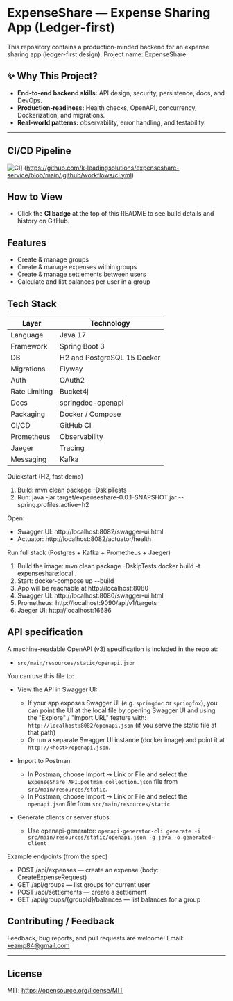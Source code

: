 # ExpenseShare — Expense Sharing App (Ledger-first)

This repository contains a production-minded backend for an expense sharing app (ledger-first design).
Project name: ExpenseShare


## ✨ Why This Project?
- **End-to-end backend skills:** API design, security, persistence, docs, and DevOps.
- **Production-readiness:** Health checks, OpenAPI, concurrency, Dockerization, and migrations.
- **Real-world patterns:** observability, error handling, and testability.

---
## CI/CD Pipeline
![CI](https://github.com/k-leadingsolutions/expenseshare-service/actions/workflows/ci.yml/badge.svg)]
(https://github.com/k-leadingsolutions/expenseshare-service/blob/main/.github/workflows/ci.yml)

## How to View

- Click the **CI badge** at the top of this README to see build details and history on GitHub.

## Features
- Create & manage groups
- Create & manage expenses within groups
- Create & manage settlements between users
- Calculate and list balances per user in a group


## Tech Stack
| Layer         | Technology                  |
|---------------|-----------------------------|
| Language      | Java 17                     |
| Framework     | Spring Boot 3               |
| DB            | H2 and PostgreSQL 15 Docker|
| Migrations    | Flyway                      |
| Auth          | OAuth2             |
| Rate Limiting | Bucket4j                    |
| Docs          | springdoc-openapi           |
| Packaging     | Docker / Compose            |
| CI/CD         | GitHub CI                   |
| Prometheus       | Observability |
| Jaeger       | Tracing                     |  
| Messaging       | Kafka |

Quickstart (H2, fast demo)
1. Build:
   mvn clean package -DskipTests
2. Run:
   java -jar target/expenseshare-0.0.1-SNAPSHOT.jar --spring.profiles.active=h2

Open:
- Swagger UI: http://localhost:8082/swagger-ui.html
- Actuator: http://localhost:8082/actuator/health

Run full stack (Postgres + Kafka + Prometheus + Jaeger)
1. Build the image:
   mvn clean package -DskipTests
   docker build -t expenseshare:local .
2. Start:
   docker-compose up --build
3. App will be reachable at http://localhost:8080
4. Swagger UI: http://localhost:8080/swagger-ui.html
5. Prometheus: http://localhost:9090/api/v1/targets
6. Jaeger UI: http://localhost:16686

API specification
-----------------
A machine-readable OpenAPI (v3) specification is included in the repo at:
- `src/main/resources/static/openapi.json`

You can use this file to:
- View the API in Swagger UI:
    - If your app exposes Swagger UI (e.g. `springdoc` or `springfox`), you can point the UI at the local file by opening Swagger UI and using the "Explore" / "Import URL" feature with:
      `http://localhost:8082/openapi.json` (if you serve the static file at that path)
    - Or run a separate Swagger UI instance (docker image) and point it at `http://<host>/openapi.json`.

- Import to Postman:
     - In Postman, choose Import → Link or File and select the `ExpenseShare API.postman_collection.json` file from `src/main/resources/static`.
    - In Postman, choose Import → Link or File and select the `openapi.json` file from `src/main/resources/static`.

- Generate clients or server stubs:
    - Use openapi-generator: `openapi-generator-cli generate -i src/main/resources/static/openapi.json -g java -o generated-client`

Example endpoints (from the spec)
- POST /api/expenses — create an expense (body: CreateExpenseRequest)
- GET  /api/groups — list groups for current user
- POST /api/settlements — create a settlement
- GET  /api/groups/{groupId}/balances — list balances for a group

## Contributing / Feedback

Feedback, bug reports, and pull requests are welcome! 
Email: keamp84@gmail.com

---

## License

MIT: https://opensource.org/license/MIT

```
